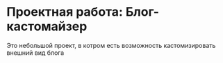 # Проектная работа: Блог-кастомайзер
Это небольшой проект, в котром есть возможность кастомизировать внешний вид блога
